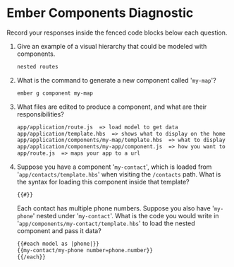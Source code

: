 # Ember Components Diagnostic

Record your responses inside the fenced code blocks below each question.

1.  Give an example of a visual hierarchy that could be modeled with components.

    ```md
    nested routes
    ```

1.  What is the command to generate a new component called '`my-map`'?

    ```sh
    ember g component my-map
    ```

1.  What files are edited to produce a component, and what are their
    responsibilities?

    ```md
    app/application/route.js  => load model to get data
    app/application/template.hbs  => shows what to display on the home page with info on my-app
    app/application/components/my-map/template.hbs  => what to display on the page when you are in the my-app url
    app/application/components/my-app/component.js  => how you want to display the file and any actions you want to add
    app/route.js  => maps your app to a url
    ```

1.  Suppose you have a component '`my-contact`', which is loaded from
    '`app/contacts/template.hbs`' when visiting the `/contacts` path. What is
    the syntax for loading this component inside that template?

    ```html
    {{#}}
    ```

    Each contact has multiple phone numbers. Suppose you also have '`my-phone`'
    nested under '`my-contact`'. What is the code you would write in
    '`app/components/my-contact/template.hbs`' to load the nested component and
    pass it data?

    ```html
    {{#each model as |phone|}}
    {{my-contact/my-phone number=phone.number}}
    {{/each}}


    ```
